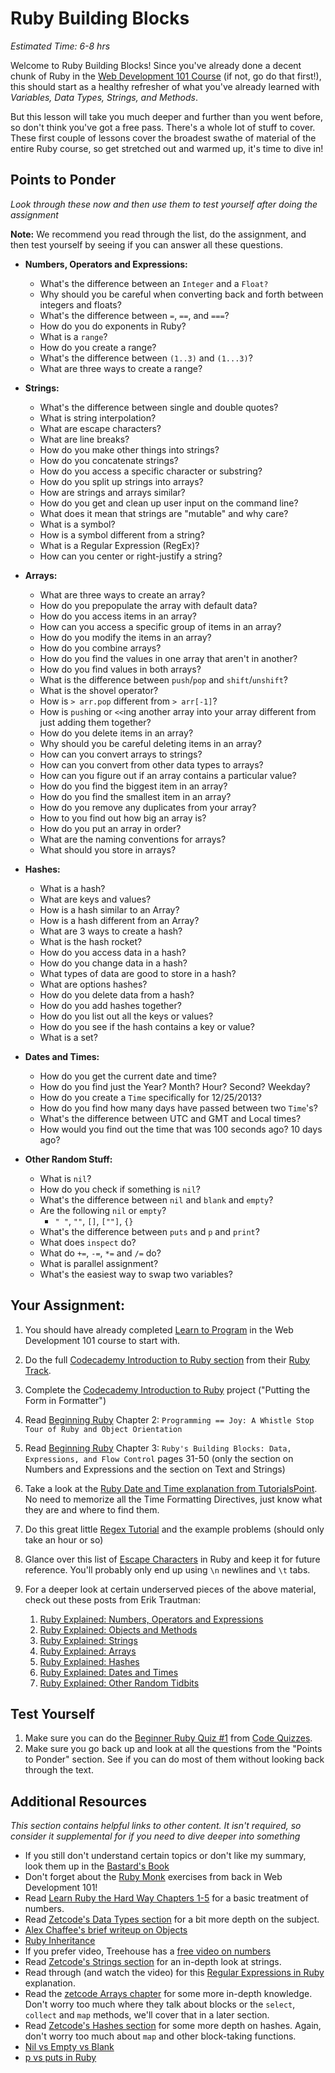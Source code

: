 # Ruby Building Blocks

*Estimated Time: 6-8 hrs*

Welcome to Ruby Building Blocks!  Since you've already done a decent chunk of Ruby in the [Web Development 101 Course](/courses/web-development-101/lessons/ruby-basics.md) (if not, go do that first!), this should start as a healthy refresher of what you've already learned with *Variables, Data Types, Strings, and Methods*.  

But this lesson will take you much deeper and further than you went before, so don't think you've got a free pass.  There's a whole lot of stuff to cover.  These first couple of lessons cover the broadest swathe of material of the entire Ruby course, so get stretched out and warmed up, it's time to dive in!

## Points to Ponder

*Look through these now and then use them to test yourself after doing the assignment*
 

**Note:** We recommend you read through the list, do the assignment, and then test yourself by seeing if you can answer all these questions.

* **Numbers, Operators and Expressions:**

    * What's the difference between an `Integer` and a `Float?`
    * Why should you be careful when converting back and forth between integers and floats?
    * What's the difference between `=`, `==`, and `===`?
    * How do you do exponents in Ruby?
    * What is a `range`?
    * How do you create a range?
    * What's the difference between `(1..3)` and `(1...3)`?
    * What are three ways to create a range?

* **Strings:**

    * What's the difference between single and double quotes?
    * What is string interpolation?
    * What are escape characters?
    * What are line breaks?
    * How do you make other things into strings?
    * How do you concatenate strings?
    * How do you access a specific character or substring?
    * How do you split up strings into arrays?
    * How are strings and arrays similar?
    * How do you get and clean up user input on the command line?
    * What does it mean that strings are "mutable" and why care?
    * What is a symbol?
    * How is a symbol different from a string?
    * What is a Regular Expression (RegEx)?
    * How can you center or right-justify a string?

* **Arrays:**
  
    * What are three ways to create an array?
    * How do you prepopulate the array with default data?
    * How do you access items in an array?
    * How can you access a specific group of items in an array?
    * How do you modify the items in an array?
    * How do you combine arrays? 
    * How do you find the values in one array that aren't in another?
    * How do you find values in both arrays?
    * What is the difference between `push`/`pop` and `shift`/`unshift`?
    * What is the shovel operator?
    * How is `> arr.pop` different from `> arr[-1]`?
    * How is `push`ing or `<<`ing another array into your array different from just adding them together?
    * How do you delete items in an array?
    * Why should you be careful deleting items in an array?
    * How can you convert arrays to strings?
    * How can you convert from other data types to arrays?
    * How can you figure out if an array contains a particular value?
    * How do you find the biggest item in an array?
    * How do you find the smallest item in an array?
    * How do you remove any duplicates from your array?
    * How to you find out how big an array is?
    * How do you put an array in order?
    * What are the naming conventions for arrays?
    * What should you store in arrays?

* **Hashes:**

    * What is a hash?
    * What are keys and values?
    * How is a hash similar to an Array?
    * How is a hash different from an Array?
    * What are 3 ways to create a hash?
    * What is the hash rocket?
    * How do you access data in a hash?
    * How do you change data in a hash?
    * What types of data are good to store in a hash?
    * What are options hashes?
    * How do you delete data from a hash?
    * How do you add hashes together?
    * How do you list out all the keys or values?
    * How do you see if the hash contains a key or value?
    * What is a set?

* **Dates and Times:**

    * How do you get the current date and time?
    * How do you find just the Year?  Month? Hour? Second? Weekday?
    * How do you create a `Time` specifically for 12/25/2013?  
    * How do you find how many days have passed between two `Time`'s?
    * What's the difference between UTC and GMT and Local times?
    * How would you find out the time that was 100 seconds ago? 10 days ago?

* **Other Random Stuff:**

  * What is `nil`?
  * How do you check if something is `nil`?
  * What's the difference between `nil` and `blank` and `empty`?
  * Are the following `nil` or `empty`?
      * `" "`, `""`, `[]`, `[""]`, `{}` 
  * What's the difference between `puts` and `p` and `print`?
  * What does `inspect` do?
  * What do `+=`, `-=`, `*=` and `/=` do?
  * What is parallel assignment?
  * What's the easiest way to swap two variables?

## Your Assignment:

1. You should have already completed [Learn to Program](http://pine.fm/LearnToProgram/) in the Web Development 101 course to start with.
2. Do the full [Codecademy Introduction to Ruby section](http://www.codecademy.com/courses/ruby-beginner-en-d1Ylq/0/1) from their [Ruby Track](http://www.codecademy.com/tracks/ruby).
3. Complete the [Codecademy Introduction to Ruby](http://www.codecademy.com/courses/ruby-beginner-en-MxXx5/0/1) project ("Putting the Form in Formatter")
4. Read [Beginning Ruby](http://beginningruby.org/) Chapter 2: `Programming == Joy: A Whistle Stop Tour of Ruby and Object Orientation`
5. Read [Beginning Ruby](http://beginningruby.org/) Chapter 3: `Ruby's Building Blocks: Data, Expressions, and Flow Control` pages 31-50 (only the section on Numbers and Expressions and the section on Text and Strings)
6. Take a look at the [Ruby Date and Time explanation from TutorialsPoint](http://www.tutorialspoint.com/ruby/ruby_date_time.htm).  No need to memorize all the Time Formatting Directives, just know what they are and where to find them.
7. Do this great little [Regex Tutorial](http://regexone.com/) and the example problems (should only take an hour or so) 
8. Glance over this list of [Escape Characters](http://www.java2s.com/Code/Ruby/String/EscapeCharacterslist.htm) in Ruby and keep it for future reference.  You'll probably only end up using `\n` newlines and `\t` tabs.
9. For a deeper look at certain underserved pieces of the above material, check out these posts from Erik Trautman:

    1. [Ruby Explained: Numbers, Operators and Expressions](http://www.eriktrautman.com/posts/ruby-explained-numbers-operators-and-expressions)
    2. [Ruby Explained: Objects and Methods](http://www.eriktrautman.com/posts/ruby-explained-objects-and-methods)
    3. [Ruby Explained: Strings](http://www.eriktrautman.com/posts/ruby-explained-strings)
    4. [Ruby Explained: Arrays](http://www.eriktrautman.com/posts/ruby-explained-arrays)
    5. [Ruby Explained: Hashes](http://www.eriktrautman.com/posts/ruby-explained-hashes)
    6. [Ruby Explained: Dates and Times](http://www.eriktrautman.com/posts/ruby-explained-dates-and-times)
    6. [Ruby Explained: Other Random Tidbits](http://www.eriktrautman.com/posts/ruby-explained-other-random-tidbits)


## Test Yourself

1. Make sure you can do the [Beginner Ruby Quiz #1](http://www.codequizzes.com/learn-ruby/variables-strings-numbers) from [Code Quizzes](http://www.codequizzes.com/).
2. Make sure you go back up and look at all the questions from the "Points to Ponder" section.  See if you can do most of them without looking back through the text.

## Additional Resources

*This section contains helpful links to other content. It isn't required, so consider it supplemental for if you need to dive deeper into something*


* If you still don't understand certain topics or don't like my summary, look them up in the [Bastard's Book](http://ruby.bastardsbook.com/chapters/)
* Don't forget about the [Ruby Monk](http://rubymonk.com/) exercises from back in Web Development 101!
* Read [Learn Ruby the Hard Way Chapters 1-5](http://ruby.learncodethehardway.org/book/ex3.html) for a basic treatment of numbers.
* Read [Zetcode's Data Types section](http://zetcode.com/lang/rubytutorial/datatypes/) for a bit more depth on the subject.
* [Alex Chaffee's brief writeup on Objects](http://codelikethis.com/lessons/learn_to_code/objects)
* [Ruby Inheritance](http://rubylearning.com/satishtalim/ruby_inheritance.html)
* If you prefer video, Treehouse has a [free video on numbers](http://teamtreehouse.com/library/programming/ruby-foundations/numbers/creating-numbers)
* Read [Zetcode's Strings section](http://zetcode.com/lang/rubytutorial/strings/) for an in-depth look at strings.
* Read through (and watch the video) for this [Regular Expressions in Ruby](http://net.tutsplus.com/tutorials/ruby/ruby-for-newbies-regular-expressions/) explanation.
* Read the [zetcode Arrays chapter](http://zetcode.com/lang/rubytutorial/arrays/) for some more in-depth knowledge.  Don't worry too much where they talk about blocks or the `select`, `collect` and `map` methods, we'll cover that in a later section.
* Read [Zetcode's Hashes section](http://zetcode.com/lang/rubytutorial/hashes/) for some more depth on hashes.  Again, don't worry too much about `map` and other block-taking functions.
* [Nil vs Empty vs Blank](http://stackoverflow.com/questions/885414/a-concise-explanation-of-nil-v-empty-v-blank-in-ruby-on-rails)
* [p vs puts in Ruby](http://stackoverflow.com/questions/1255324/p-vs-puts-in-ruby)